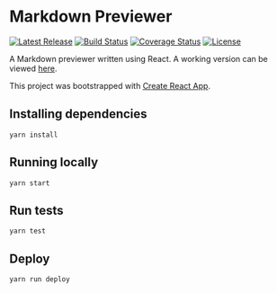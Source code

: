 # Markdown Previewer

[![Latest Release](https://img.shields.io/github/release/vanillaSlice/MarkdownPreviewer.svg)](https://github.com/vanillaSlice/MarkdownPreviewer/releases/latest)
[![Build Status](https://img.shields.io/travis/vanillaSlice/MarkdownPreviewer/master.svg)](https://travis-ci.org/vanillaSlice/MarkdownPreviewer)
[![Coverage Status](https://img.shields.io/coveralls/github/vanillaSlice/MarkdownPreviewer/master.svg)](https://coveralls.io/github/vanillaSlice/MarkdownPreviewer?branch=master)
[![License](https://img.shields.io/github/license/vanillaSlice/MarkdownPreviewer.svg)](LICENSE)

A Markdown previewer written using React. A working version can be viewed [here](https://vanillaslice.github.io/MarkdownPreviewer/).

This project was bootstrapped with [Create React App](https://github.com/facebookincubator/create-react-app).

## Installing dependencies
```
yarn install
```

## Running locally
```
yarn start
```

## Run tests
```
yarn test
```

## Deploy
```
yarn run deploy
```

